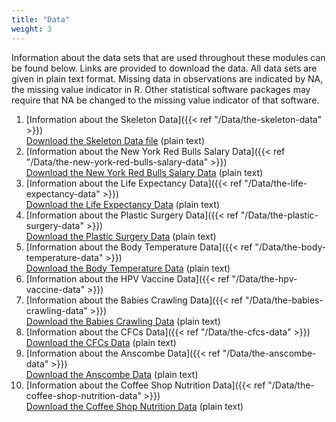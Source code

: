 ```yaml
---
title: "Data"
weight: 3
---
```


Information about the data sets that are used throughout these modules can be found below. Links are provided to download the data. All data sets are given in plain text format. Missing data in observations are indicated by NA, the missing value indicator in R. Other statistical software packages may require that NA be changed to the missing value indicator of that software.

1. [Information about the Skeleton Data]({{< ref "/Data/the-skeleton-data" >}})  
[Download the Skeleton Data file](./SkeletonDatacomplete.txt) (plain text)
1. [Information about the New York Red Bulls Salary Data]({{< ref "/Data/the-new-york-red-bulls-salary-data" >}})  
[Download the New York Red Bulls Salary Data](./NYRedBullsSalaries.txt) (plain text)
1. [Information about the Life Expectancy Data]({{< ref "/Data/the-life-expectancy-data" >}})  
[Download the Life Expectancy Data](./LifeExpDatacomplete.txt) (plain text)
1. [Information about the Plastic Surgery Data]({{< ref "/Data/the-plastic-surgery-data" >}})  
[Download the Plastic Surgery Data](./agechange.txt) (plain text)
1. [Information about the Body Temperature Data]({{< ref "/Data/the-body-temperature-data" >}})  
[Download the Body Temperature Data](./TempData.txt) (plain text)
1. [Information about the HPV Vaccine Data]({{< ref "/Data/the-hpv-vaccine-data" >}})  
1. [Information about the Babies Crawling Data]({{< ref "/Data/the-babies-crawling-data" >}})  
[Download the Babies Crawling Data](./BabiesCrawlingData.txt) (plain text)
1. [Information about the CFCs Data]({{< ref "/Data/the-cfcs-data" >}})  
[Download the CFCs Data](./CFCdata.txt) (plain text)
1. [Information about the Anscombe Data]({{< ref "/Data/the-anscombe-data" >}})  
[Download the Anscombe Data](./anscombedata.txt) (plain text)
1. [Information about the Coffee Shop Nutrition Data]({{< ref "/Data/the-coffee-shop-nutrition-data" >}})  
[Download the Coffee Shop Nutrition Data](./starbucks.txt) (plain text)
